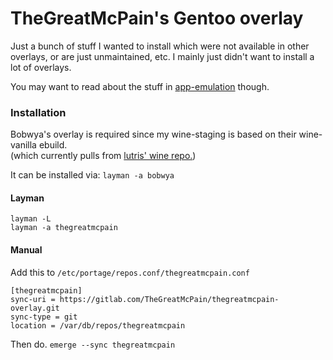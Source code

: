 # TheGreatMcPain's Gentoo overlay

Just a bunch of stuff I wanted to install which were not available in other overlays, or are just unmaintained, etc.  I mainly just didn't want to install a lot of overlays.

You may want to read about the stuff in [app-emulation](app-emulation/README.md) though.

### Installation

Bobwya's overlay is required since my wine-staging is based on their wine-vanilla ebuild.\
(which currently pulls from [lutris' wine repo.](https://github.com/lutris/wine/tree/lutris-fshack-5.6))

It can be installed via: `layman -a bobwya`

#### Layman

`layman -L`\
`layman -a thegreatmcpain`

#### Manual

Add this to `/etc/portage/repos.conf/thegreatmcpain.conf`

`[thegreatmcpain]`\
`sync-uri = https://gitlab.com/TheGreatMcPain/thegreatmcpain-overlay.git`\
`sync-type = git`\
`location = /var/db/repos/thegreatmcpain`

Then do. `emerge --sync thegreatmcpain`
